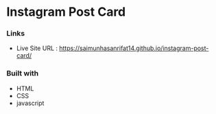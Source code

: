 # Instagram Post Card

### Links
* Live Site URL :  https://saimunhasanrifat14.github.io/instagram-post-card/


### Built with

* HTML
* CSS
* javascript
